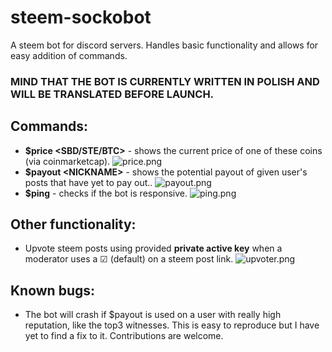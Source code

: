 # steem-sockobot
A steem bot for discord servers. Handles basic functionality and allows for easy addition of commands.

### MIND THAT THE BOT IS CURRENTLY WRITTEN IN POLISH AND WILL BE TRANSLATED BEFORE LAUNCH.

## Commands:

* **$price <SBD/STE/BTC>** - shows the current price of one of these coins (via coinmarketcap).
![price.png](https://i.imgur.com/zVYJJlN.png)
* **$payout \<NICKNAME>** - shows the potential payout of given user's posts that have yet to pay out..
![payout.png](https://i.imgur.com/nl0RQZm.png)
* **$ping** - checks if the bot is responsive.
![ping.png](https://i.imgur.com/zSHbGgk.png)

## Other functionality:

* Upvote steem posts using provided **private active key** when a moderator uses a ☑ (default) on a steem post link.
![upvoter.png](https://i.imgur.com/dIrxW8w.png)

## Known bugs:
* The bot will crash if $payout is used on a user with really high reputation, like the top3 witnesses. This is easy to reproduce but I have yet to find a fix to it. Contributions are welcome.
